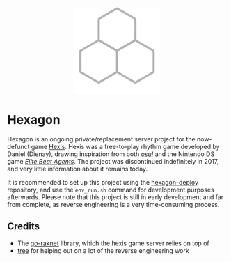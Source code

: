 
<p align="center">
  <img width="200" alt="logo" src="https://raw.githubusercontent.com/hexis-revival/hexagon-deploy/refs/heads/main/.github/images/logo-hexagon.png">
</p>

# Hexagon

Hexagon is an ongoing private/replacement server project for the now-defunct game [Hexis](https://web.archive.org/web/20171120081249/http://hexis.dienay.net/). Hexis was a free-to-play rhythm game developed by Daniel (Dienay), drawing inspiration from both *[osu!](https://osu.ppy.sh)* and the Nintendo DS game *[Elite Beat Agents](https://en.wikipedia.org/wiki/Elite_Beat_Agents)*. The project was discontinued indefinitely in 2017, and very little information about it remains today.

It is recommended to set up this project using the [hexagon-deploy](https://github.com/hexis-revival/hexagon-deploy) repository, and use the `env_run.sh` command for development purposes afterwards. Please note that this project is still in early development and far from complete, as reverse engineering is a very time-consuming process.

## Credits

- The [go-raknet](https://github.com/sandertv/go-raknet) library, which the hexis game server relies on top of
- [tree](https://github.com/ascenttree) for helping out on a lot of the reverse engineering work